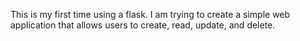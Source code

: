 This is my first time using a flask.
I am trying to create a simple web application that allows users to create, read, update, and delete.
